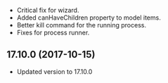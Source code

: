 - Critical fix for wizard.
- Added canHaveChildren property to model items.
- Better kill command for the running process.
- Fixes for process runner.

## 17.10.0 (2017-10-15) 

- Updated version to 17.10.0
